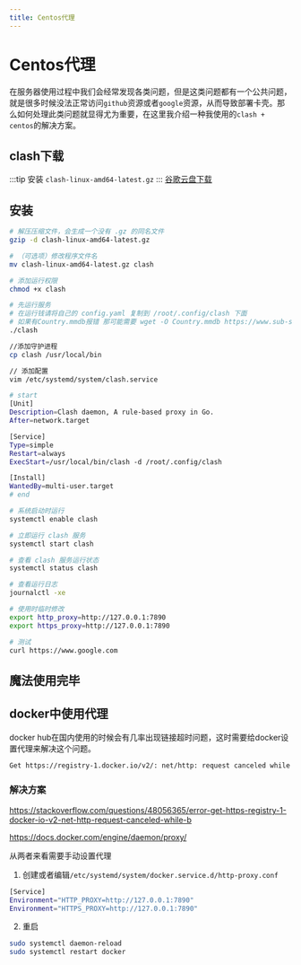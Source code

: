 ```yaml
---
title: Centos代理
---
```


# Centos代理

在服务器使用过程中我们会经常发现各类问题，但是这类问题都有一个公共问题，就是很多时候没法正常访问`github`资源或者`google`资源，从而导致部署卡壳。那么如何处理此类问题就显得尤为重要，在这里我介绍一种我使用的`clash + centos`的解决方案。

## clash下载

:::tip
安装 `clash-linux-amd64-latest.gz`
:::
[谷歌云盘下载](https://drive.google.com/drive/folders/1mhKMWAcS5661t_TWSp9wm4WNj32NFbZK)

## 安装

```bash
# 解压压缩文件，会生成一个没有 .gz 的同名文件
gzip -d clash-linux-amd64-latest.gz

# （可选项）修改程序文件名
mv clash-linux-amd64-latest.gz clash

# 添加运行权限
chmod +x clash

# 先运行服务
# 在运行钱请将自己的 config.yaml 复制到 /root/.config/clash 下面
# 如果有Country.mmdb报错 那可能需要 wget -O Country.mmdb https://www.sub-speeder.com/client-download/Country.mmdb 解决
./clash

//添加守护进程
cp clash /usr/local/bin

// 添加配置
vim /etc/systemd/system/clash.service

# start
[Unit]
Description=Clash daemon, A rule-based proxy in Go.
After=network.target

[Service]
Type=simple
Restart=always
ExecStart=/usr/local/bin/clash -d /root/.config/clash

[Install]
WantedBy=multi-user.target
# end

# 系统启动时运行
systemctl enable clash

# 立即运行 clash 服务
systemctl start clash

# 查看 clash 服务运行状态
systemctl status clash

# 查看运行日志
journalctl -xe

# 使用时临时修改
export http_proxy=http://127.0.0.1:7890
export https_proxy=http://127.0.0.1:7890

# 测试
curl https://www.google.com
```

## 魔法使用完毕

## docker中使用代理

docker hub在国内使用的时候会有几率出现链接超时问题，这时需要给docker设置代理来解决这个问题。

```bash
Get https://registry-1.docker.io/v2/: net/http: request canceled while waiting for connection (Client.Timeout exceeded while awaiting headers)
```

### 解决方案

https://stackoverflow.com/questions/48056365/error-get-https-registry-1-docker-io-v2-net-http-request-canceled-while-b

https://docs.docker.com/engine/daemon/proxy/

从两者来看需要手动设置代理

1. 创建或者编辑`/etc/systemd/system/docker.service.d/http-proxy.conf`
```bash
[Service]
Environment="HTTP_PROXY=http://127.0.0.1:7890"
Environment="HTTPS_PROXY=http://127.0.0.1:7890"
```

2. 重启
```bash
sudo systemctl daemon-reload                            
sudo systemctl restart docker
```